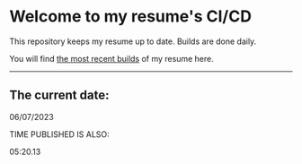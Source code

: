 # Welcome to my resume's CI/CD
This repository keeps my resume up to date. Builds are done daily.
  
You will find [the most recent builds](output/) of my resume here.
* * *
 
## The current date:  
 06/07/2023 
   
  
  
 TIME PUBLISHED IS ALSO: 
  
 05:20.13 
  
  

